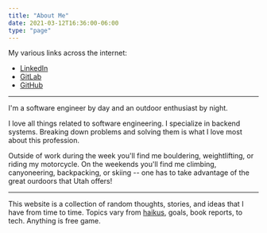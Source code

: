 ```yaml
---
title: "About Me"
date: 2021-03-12T16:36:00-06:00
type: "page"
---
```


My various links across the internet:

* [LinkedIn](https://www.linkedin.com/in/bp-brian-petersen/)
* [GitLab](https://gitlab.com/brian_petersen)
* [GitHub](https://github.com/brian-petersen)

---

I'm a software engineer by day and an outdoor enthusiast by night.

I love all things related to software engineering. I specialize in backend systems.
Breaking down problems and solving them is what I love most about this profession.

Outside of work during the week you'll find me bouldering, weightlifting,
or riding my motorcycle. On the weekends you'll find me climbing, canyoneering,
backpacking, or skiing -- one has to take advantage of the great ourdoors that Utah offers!

---

This website is a collection of random thoughts, stories, and ideas that I have from time
to time. Topics vary from [haikus](/haikus), goals, book reports, to tech. Anything is free game.
